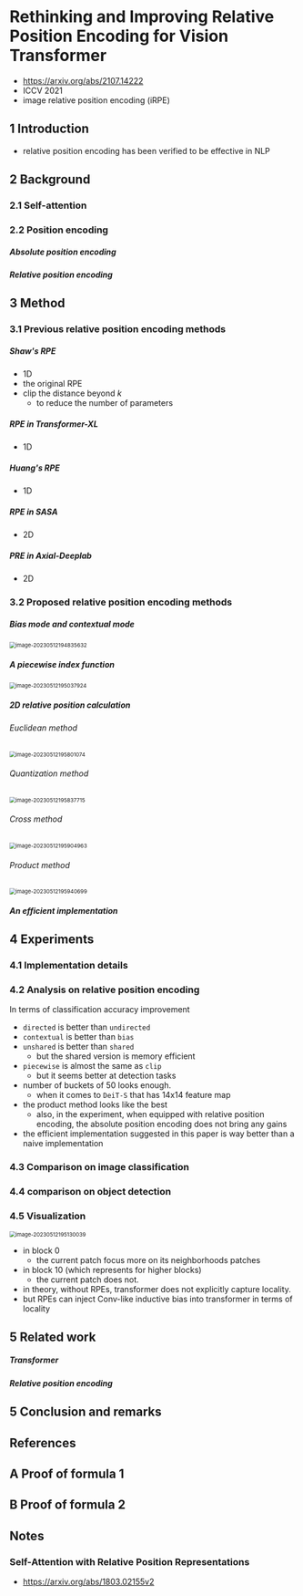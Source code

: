 # Rethinking and Improving Relative Position Encoding for Vision Transformer

- https://arxiv.org/abs/2107.14222
- ICCV 2021
- image relative position encoding (iRPE)

## 1 Introduction

- relative position encoding has been verified to be effective in NLP

## 2 Background

### 2.1 Self-attention

### 2.2 Position encoding

##### Absolute position encoding

##### Relative position encoding

## 3 Method

### 3.1 Previous relative position encoding methods

##### Shaw's RPE

- 1D
- the original RPE
- clip the distance beyond $k$
  - to reduce the number of parameters

##### RPE in Transformer-XL

- 1D

##### Huang's RPE

- 1D

##### RPE in SASA

- 2D

##### PRE in Axial-Deeplab

- 2D

### 3.2 Proposed relative position encoding methods

##### Bias mode and contextual mode

<img src="./assets/image-20230512194835632.png" alt="image-20230512194835632" style="zoom:67%;" />

##### A piecewise index function

<img src="./assets/image-20230512195037924.png" alt="image-20230512195037924" style="zoom:67%;" />

##### 2D relative position calculation

###### Euclidean method

<img src="./assets/image-20230512195801074.png" alt="image-20230512195801074" style="zoom:67%;" />

###### Quantization method

<img src="./assets/image-20230512195837715.png" alt="image-20230512195837715" style="zoom:67%;" />

###### Cross method

<img src="./assets/image-20230512195904963.png" alt="image-20230512195904963" style="zoom:67%;" />

###### Product method

<img src="./assets/image-20230512195940699.png" alt="image-20230512195940699" style="zoom:67%;" />

##### An efficient implementation

## 4 Experiments

### 4.1 Implementation details

### 4.2 Analysis on relative position encoding

In terms of classification accuracy improvement

- `directed` is better than `undirected`
- `contextual` is better than `bias`
- `unshared` is better than `shared`
  - but the shared version is memory efficient
- `piecewise` is almost the same as `clip`
  - but it seems better at detection tasks
- number of buckets of 50 looks enough.
  - when it comes to `DeiT-S` that has 14x14 feature map
- the product method looks like the best
  - also, in the experiment, when equipped with relative position encoding, the absolute position encoding does not bring any gains
- the efficient implementation suggested in this paper is way better than a naive implementation

### 4.3 Comparison on image classification

### 4.4 comparison on object detection

### 4.5 Visualization

<img src="./assets/image-20230512195130039.png" alt="image-20230512195130039" style="zoom:67%;" />

- in block 0
  - the current patch focus more on its neighborhoods patches
- in block 10 (which represents for higher blocks)
  - the current patch does not.
- in theory, without RPEs, transformer does not explicitly capture locality.
- but RPEs can inject Conv-like inductive bias into transformer in terms of locality

## 5 Related work

##### Transformer

##### Relative position encoding

## 5 Conclusion and remarks

## References

## A Proof of formula 1

## B Proof of formula 2

## Notes

### Self-Attention with Relative Position Representations

- https://arxiv.org/abs/1803.02155v2
